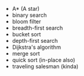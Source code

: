 - A* (A star)
- binary search
- bloom filter
- breadth-first search
- bucket sort
- depth-first search
- Dijkstra's algorithm
- merge sort
- quick sort (in-place also)
- traveling salesman (kinda)